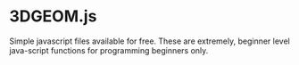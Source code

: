 3DGEOM.js
=========

Simple javascript files available for free.  These are extremely, beginner level java-script functions for programming beginners only.
